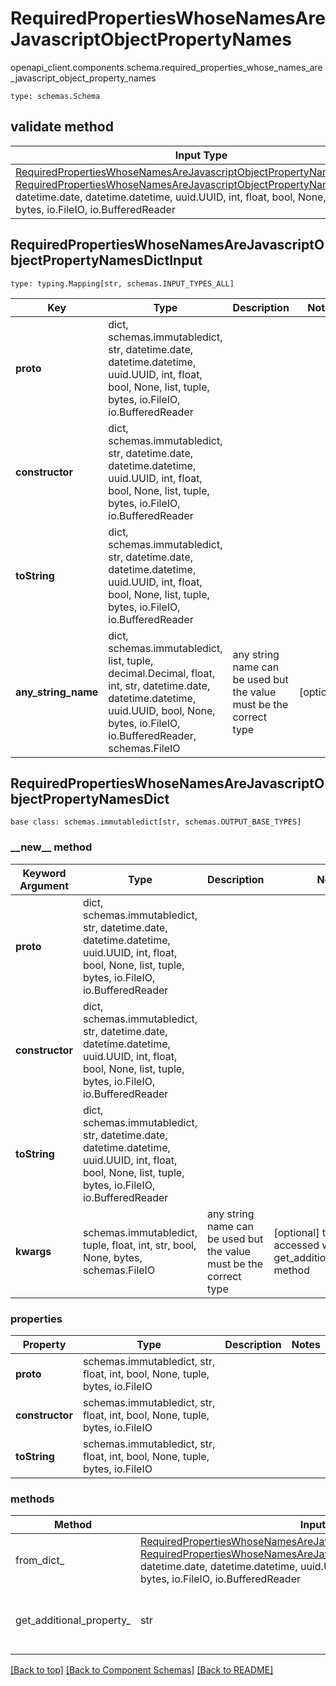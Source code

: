 # RequiredPropertiesWhoseNamesAreJavascriptObjectPropertyNames
openapi_client.components.schema.required_properties_whose_names_are_javascript_object_property_names
```
type: schemas.Schema
```

## validate method
Input Type | Return Type | Notes
------------ | ------------- | -------------
[RequiredPropertiesWhoseNamesAreJavascriptObjectPropertyNamesDictInput](#requiredpropertieswhosenamesarejavascriptobjectpropertynamesdictinput), [RequiredPropertiesWhoseNamesAreJavascriptObjectPropertyNamesDict](#requiredpropertieswhosenamesarejavascriptobjectpropertynamesdict), str, datetime.date, datetime.datetime, uuid.UUID, int, float, bool, None, list, tuple, bytes, io.FileIO, io.BufferedReader | [RequiredPropertiesWhoseNamesAreJavascriptObjectPropertyNamesDict](#requiredpropertieswhosenamesarejavascriptobjectpropertynamesdict), str, float, int, bool, None, tuple, bytes, io.FileIO |

## RequiredPropertiesWhoseNamesAreJavascriptObjectPropertyNamesDictInput
```
type: typing.Mapping[str, schemas.INPUT_TYPES_ALL]
```
Key | Type |  Description | Notes
------------ | ------------- | ------------- | -------------
**__proto__** | dict, schemas.immutabledict, str, datetime.date, datetime.datetime, uuid.UUID, int, float, bool, None, list, tuple, bytes, io.FileIO, io.BufferedReader |  |
**constructor** | dict, schemas.immutabledict, str, datetime.date, datetime.datetime, uuid.UUID, int, float, bool, None, list, tuple, bytes, io.FileIO, io.BufferedReader |  |
**toString** | dict, schemas.immutabledict, str, datetime.date, datetime.datetime, uuid.UUID, int, float, bool, None, list, tuple, bytes, io.FileIO, io.BufferedReader |  |
**any_string_name** | dict, schemas.immutabledict, list, tuple, decimal.Decimal, float, int, str, datetime.date, datetime.datetime, uuid.UUID, bool, None, bytes, io.FileIO, io.BufferedReader, schemas.FileIO | any string name can be used but the value must be the correct type | [optional]

## RequiredPropertiesWhoseNamesAreJavascriptObjectPropertyNamesDict
```
base class: schemas.immutabledict[str, schemas.OUTPUT_BASE_TYPES]

```
### &lowbar;&lowbar;new&lowbar;&lowbar; method
Keyword Argument | Type | Description | Notes
---------------- | ---- | ----------- | -----
**__proto__** | dict, schemas.immutabledict, str, datetime.date, datetime.datetime, uuid.UUID, int, float, bool, None, list, tuple, bytes, io.FileIO, io.BufferedReader |  |
**constructor** | dict, schemas.immutabledict, str, datetime.date, datetime.datetime, uuid.UUID, int, float, bool, None, list, tuple, bytes, io.FileIO, io.BufferedReader |  |
**toString** | dict, schemas.immutabledict, str, datetime.date, datetime.datetime, uuid.UUID, int, float, bool, None, list, tuple, bytes, io.FileIO, io.BufferedReader |  |
**kwargs** | schemas.immutabledict, tuple, float, int, str, bool, None, bytes, schemas.FileIO | any string name can be used but the value must be the correct type | [optional] typed value is accessed with the get_additional_property_ method

### properties
Property | Type | Description | Notes
-------- | ---- | ----------- | -----
**__proto__** | schemas.immutabledict, str, float, int, bool, None, tuple, bytes, io.FileIO |  |
**constructor** | schemas.immutabledict, str, float, int, bool, None, tuple, bytes, io.FileIO |  |
**toString** | schemas.immutabledict, str, float, int, bool, None, tuple, bytes, io.FileIO |  |

### methods
Method | Input Type | Return Type | Notes
------ | ---------- | ----------- | ------
from_dict_ | [RequiredPropertiesWhoseNamesAreJavascriptObjectPropertyNamesDictInput](#requiredpropertieswhosenamesarejavascriptobjectpropertynamesdictinput), [RequiredPropertiesWhoseNamesAreJavascriptObjectPropertyNamesDict](#requiredpropertieswhosenamesarejavascriptobjectpropertynamesdict), str, datetime.date, datetime.datetime, uuid.UUID, int, float, bool, None, list, tuple, bytes, io.FileIO, io.BufferedReader | [RequiredPropertiesWhoseNamesAreJavascriptObjectPropertyNamesDict](#requiredpropertieswhosenamesarejavascriptobjectpropertynamesdict), str, float, int, bool, None, tuple, bytes, io.FileIO | a constructor
get_additional_property_ | str | schemas.immutabledict, tuple, float, int, str, bool, None, bytes, schemas.FileIO, schemas.Unset | provides type safety for additional properties

[[Back to top]](#top) [[Back to Component Schemas]](../../../README.md#Component-Schemas) [[Back to README]](../../../README.md)
